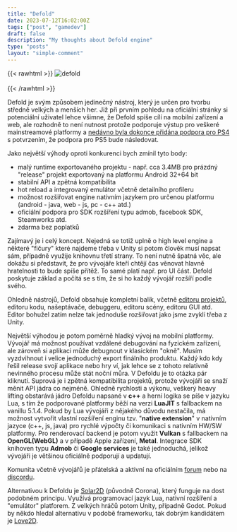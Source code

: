 ```yaml
---
title: "Defold"
date: 2023-07-12T16:02:00Z
tags: ["post", "gamedev"]
draft: false
description: "My thoughts about Defold engine"
type: "posts"
layout: "simple-comment"
---
```



{{< rawhtml >}}
    <img src="/logos/defold_logo.png" class="mx-auto d-block" alt="defold"></img>
    <br/>
    <br/>
{{< /rawhtml >}}

Defold je svým způsobem jedinečný nástroj, který je určen pro tvorbu středně velkých a menších her. Již při prvním pohledu na oficiální stránky si potenciální uživatel lehce všimne, že Defold spíše cílí na mobilní zařízení a web, ale rozhodně to není nutnost protože podporuje výstup pro veškeré mainstreamové platformy a [nedávno byla dokonce přidána podpora pro PS4](https://forum.defold.com/t/defold-adds-support-for-sony-playstation-4/73490) s potvrzením, že podpora pro PS5 bude následovat.

Jako největší výhody oproti konkurenci bych zmínil tyto body:
- malý runtime exportovaného projektu - např. cca 3.4MB pro prázdný "release" projekt exportovaný na platformu Android 32+64 bit
- stabilní API a zpětná kompatibilita
- hot reload a integrovaný emulátor včetně detailního profileru
- možnost rozšiřovat engine nativním jazykem pro určenou platformu (android - java, web - js, pc - c++ atd.)
- oficiální podpora pro SDK rozšíření typu admob, facebook SDK, Steamworks atd.
- zdarma bez poplatků

Zajímavý je i celý koncept. Nejedná se totiž uplně o high level engine a některé "fičury" které najdeme třeba v Unity si potom člověk musí napsat sám, případně využije knihovnu třetí strany. To není nutně špatná věc, ale dokážu si představit, že pro vývojáře kteří chtějí čas věnovat hlavně hratelnosti to bude spíše přítěž. To samé platí např. pro UI část. Defold poskytuje základ a počítá se s tím, že si ho každý vývojář rozšíří podle svého.

Ohledně nástrojů, Defold obsahuje kompletní balík, včetně [editoru projektů](https://defold.com/manuals/editor/), editoru kodu, našeptávače, debuggeru, editoru scény, editoru GUI atd. Editor bohužel zatím nelze tak jednoduše rozšiřovat jako jsme zvyklí třeba z Unity.

Největší výhodou je potom poměrně hladký vývoj na mobilní platformy. Vývojář má možnost používat vzdálené debugování na fyzickém zařízení, ale zároveň si aplikaci může debugnout v klasickém "okně". Musím vyzdvihnout i velice jednoduchý export finálního produktu. Každý kdo kdy řešil release svojí aplikace nebo hry ví, jak lehce se z tohoto relativně nevinného procesu může stát noční můra. V Defoldu je to otázka pár kliknutí. Suprová je i zpětná kompatibilita projektů, protože vývojáři se snaží měnit API jádra co nejméně. Ohledně rychlosti a výkonu, veškerý heavy lifting obstarává jádro Defoldu napsané v **c++** a herní logika se píše v jazyku Lua, s tím že podporované platformy běží na verzi **LuaJIT** s fallbackem na vanillu 5.1.4. Pokud by Lua vývojáři z nějakého důvodu nestačila, má možnost vytvořit vlastní rozšíření enginu tzv. "**native extension**" v nativním jazyce (c++, js, java) pro rychlé výpočty či komunikaci s nativním HW/SW platformy. Pro renderovací backend je potom využit **Vulkan** s fallbackem na **OpenGL(WebGL)** a v případě Apple zařízení, **Metal**. Integrace SDK knihoven typu **Admob** či **Google services** je také jednoduchá, jelikož vývojáři je většinou oficiálně podporují a updatují. 

Komunita včetně vývojářů je přátelská a aktivní na oficiálním [forum](https://forum.defold.com/) nebo na [discordu](https://defold.com/discord/).

Alternativou k Defoldu je [Solar2D](https://solar2d.com/) (původně Corona), který funguje na dost podobném principu. Využívá programovací jazyk Lua, nativní rozšíření a "emulátor" platforem. Z velkých hráčů potom Unity, případně Godot. Pokud by někdo hledal alternativu v podobě frameworku, tak dobrým kandidátem je [Love2D](https://love2d.org/).
